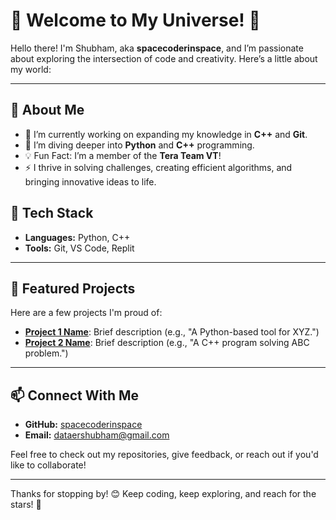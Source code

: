 # 🌌 Welcome to My Universe! 🌌

Hello there! I'm Shubham, aka **spacecoderinspace**, and I’m passionate about exploring the intersection of code and creativity. Here’s a little about my world:

---

## 🚀 About Me
- 🔭 I’m currently working on expanding my knowledge in **C++** and **Git**.
- 🌱 I’m diving deeper into **Python** and **C++** programming.
- 💡 Fun Fact: I’m a member of the **Tera Team VT**!
- ⚡ I thrive in solving challenges, creating efficient algorithms, and bringing innovative ideas to life.

## 🧰 Tech Stack
- **Languages:** Python, C++
- **Tools:** Git, VS Code, Replit

---

## 🌟 Featured Projects
Here are a few projects I'm proud of:
- **[Project 1 Name](https://github.com/spacecoderinspace/project1)**: Brief description (e.g., "A Python-based tool for XYZ.")
- **[Project 2 Name](https://github.com/spacecoderinspace/project2)**: Brief description (e.g., "A C++ program solving ABC problem.")

---

## 📫 Connect With Me
- **GitHub:** [spacecoderinspace](https://github.com/spacecoderinspace)
- **Email:** [dataershubham@gmail.com](mailto:YourEmail@example.com)

Feel free to check out my repositories, give feedback, or reach out if you'd like to collaborate!

---

Thanks for stopping by! 😊 Keep coding, keep exploring, and reach for the stars! 🌠
